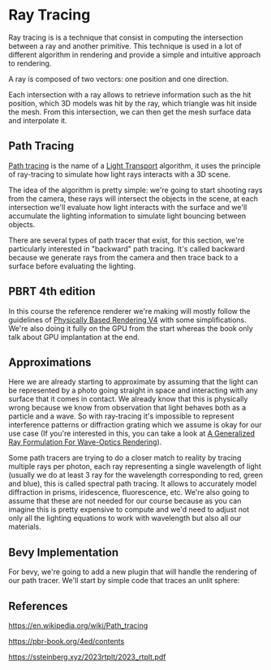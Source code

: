 # Ray Tracing

Ray tracing is is a technique that consist in computing the intersection between a ray and another primitive. This technique is used in a lot of different algorithm in rendering and provide a simple and intuitive approach to rendering.

A ray is composed of two vectors: one position and one direction.

Each intersection with a ray allows to retrieve information such as the hit position, which 3D models was hit by the ray, which triangle was hit inside the mesh. From this intersection, we can then get the mesh surface data and interpolate it.

## Path Tracing

[Path tracing](https://en.wikipedia.org/wiki/Path_tracing) is the name of a [Light Transport](https://en.wikipedia.org/wiki/Light_transport_theory) algorithm, it uses the principle of ray-tracing to simulate how light rays interacts with a 3D scene.

The idea of the algorithm is pretty simple: we're going to start shooting rays from the camera, these rays will intersect the objects in the scene, at each intersection we'll evaluate how light interacts with the surface and we'll accumulate the lighting information to simulate light bouncing between objects.

There are several types of path tracer that exist, for this section, we're particularly interested in "backward" path tracing. It's called backward because we generate rays from the camera and then trace back to a surface before evaluating the lighting.

## PBRT 4th edition

In this course the reference renderer we're making will mostly follow the guidelines of [Physically Based Rendering V4](https://pbr-book.org/4ed/contents) with some simplifications. We're also doing it fully on the GPU from the start whereas the book only talk about GPU implantation at the end.

## Approximations

Here we are already starting to approximate by assuming that the light can be represented by a photo going straight in space and interacting with any surface that it comes in contact. We already know that this is physically wrong because we know from observation that light behaves both as a particle and a wave. So with ray-tracing it's impossible to represent interference patterns or diffraction grating which we assume is okay for our use case (If you're interested in this, you can take a look at [A Generalized Ray Formulation For Wave-Optics Rendering](https://ssteinberg.xyz/2023rtplt/2023_rtplt.pdf)).

Some path tracers are trying to do a closer match to reality by tracing multiple rays per photon, each ray representing a single wavelength of light (usually we do at least 3 ray for the wavelength corresponding to red, green and blue), this is called spectral path tracing. It allows to accurately model diffraction in prisms, iridescence, fluorescence, etc. We're also going to assume that these are not needed for our course because as you can imagine this is pretty expensive to compute and we'd need to adjust not only all the lighting equations to work with wavelength but also all our materials.

## Bevy Implementation

For bevy, we're going to add a new plugin that will handle the rendering of our path tracer. We'll start by simple code that traces an unlit sphere:

## References

https://en.wikipedia.org/wiki/Path_tracing

https://pbr-book.org/4ed/contents

https://ssteinberg.xyz/2023rtplt/2023_rtplt.pdf
